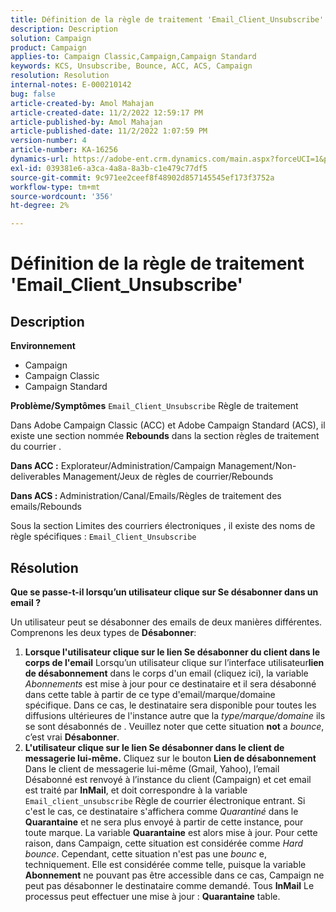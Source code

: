 ```yaml
---
title: Définition de la règle de traitement 'Email_Client_Unsubscribe'
description: Description
solution: Campaign
product: Campaign
applies-to: Campaign Classic,Campaign,Campaign Standard
keywords: KCS, Unsubscribe, Bounce, ACC, ACS, Campaign
resolution: Resolution
internal-notes: E-000210142
bug: false
article-created-by: Amol Mahajan
article-created-date: 11/2/2022 12:59:17 PM
article-published-by: Amol Mahajan
article-published-date: 11/2/2022 1:07:59 PM
version-number: 4
article-number: KA-16256
dynamics-url: https://adobe-ent.crm.dynamics.com/main.aspx?forceUCI=1&pagetype=entityrecord&etn=knowledgearticle&id=421b7525-ae5a-ed11-9561-6045bd006a22
exl-id: 039381e6-a3ca-4a8a-8a3b-c1e479c77df5
source-git-commit: 9c971ee2ceef8f48902d857145545ef173f3752a
workflow-type: tm+mt
source-wordcount: '356'
ht-degree: 2%

---
```


# Définition de la règle de traitement &#39;Email_Client_Unsubscribe&#39;

## Description

<b>Environnement</b>
- Campaign
- Campaign Classic
- Campaign Standard

<b>Problème/Symptômes</b>
`Email_Client_Unsubscribe` Règle de traitement

Dans Adobe Campaign Classic (ACC) et Adobe Campaign Standard (ACS), il existe une section nommée <b>Rebounds</b> dans la section règles de traitement du courrier .

<b>Dans ACC :</b> Explorateur/Administration/Campaign Management/Non-deliverables Management/Jeux de règles de courrier/Rebounds

<b>Dans ACS : </b>Administration/Canal/Emails/Règles de traitement des emails/Rebounds

Sous la section Limites des courriers électroniques , il existe des noms de règle spécifiques : `Email_Client_Unsubscribe`


## Résolution


<b>Que se passe-t-il lorsqu’un utilisateur clique sur Se désabonner dans un email ?</b>

Un utilisateur peut se désabonner des emails de deux manières différentes. Comprenons les deux types de <b>Désabonner</b>:

1. <b>Lorsque l&#39;utilisateur clique sur le lien Se désabonner du client dans le corps de l&#39;email</b>
Lorsqu’un utilisateur clique sur l’interface utilisateur<b>lien de désabonnement</b> dans le corps d&#39;un email (cliquez ici), la variable *Abonnements* est mise à jour pour ce destinataire et il sera désabonné dans cette table à partir de ce type d&#39;email/marque/domaine spécifique. Dans ce cas, le destinataire sera disponible pour toutes les diffusions ultérieures de l&#39;instance autre que la *type/marque/domaine* ils se sont désabonnés de . Veuillez noter que cette situation <b>not</b> a *bounce*, c’est vrai <b>Désabonner</b>.
2. <b>L&#39;utilisateur clique sur le lien Se désabonner dans le client de messagerie lui-même.</b>
Cliquez sur le bouton <b>Lien de désabonnement</b> Dans le client de messagerie lui-même (Gmail, Yahoo), l’email Désabonné est renvoyé à l’instance du client (Campaign) et cet email est traité par <b>InMail</b>, et doit correspondre à la variable `Email_client_unsubscribe` Règle de courrier électronique entrant. Si c&#39;est le cas, ce destinataire s&#39;affichera comme *Quarantiné* dans le <b>Quarantaine</b> et ne sera plus envoyé à partir de cette instance, pour toute marque. La variable <b>Quarantaine</b> est alors mise à jour. Pour cette raison, dans Campaign, cette situation est considérée comme *Hard bounce*. Cependant, cette situation n&#39;est pas une *bounc* e, techniquement. Elle est considérée comme telle, puisque la variable <b>Abonnement</b> ne pouvant pas être accessible dans ce cas, Campaign ne peut pas désabonner le destinataire comme demandé. Tous <b>InMail</b> Le processus peut effectuer une mise à jour : <b>Quarantaine</b> table.
